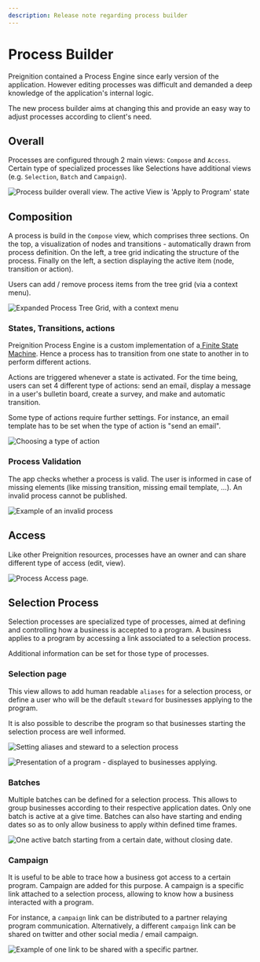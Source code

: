 ```yaml
---
description: Release note regarding process builder
---
```


# Process Builder

Preignition contained a Process Engine since early version of the application. However editing processes was difficult and demanded a deep knowledge of the application's internal logic. 

The new process builder aims at changing this and provide an easy way to adjust processes according to client's need.

## Overall

Processes are configured through 2 main views: `Compose` and `Access`. Certain type of specialized processes like Selections have additional views \(e.g. `Selection`, `Batch` and `Campaign`\).

![Process builder overall view. The active View is &apos;Apply to Program&apos; state  ](../.gitbook/assets/image%20%2838%29.png)

## Composition

A process is build in the `Compose` view, which comprises three sections. On the top, a visualization of nodes and transitions - automatically drawn from process definition. On the left, a tree grid indicating the structure of the process. Finally on the left, a section displaying the active item \(node, transition or action\).   

Users can add / remove process items from the tree grid \(via a context menu\). 

![Expanded Process Tree Grid, with a context menu](../.gitbook/assets/image%20%28160%29.png)

### States, Transitions, actions

Preignition Process Engine is a custom implementation of a[ Finite State Machine](https://en.wikipedia.org/wiki/Finite-state_machine). Hence a process has to transition from one state to another in to perform different actions.

Actions are triggered whenever a state is activated. For the time being, users can set 4 different type of actions: send an email, display a message in a user's bulletin board, create a survey, and make and automatic transition. 

Some type of actions require further settings. For instance, an email template has to be set when the type of action is "send an email".

![Choosing a type of action](../.gitbook/assets/image%20%28178%29.png)

### Process Validation

The app checks whether a process is valid. The user is informed in case of missing elements \(like missing transition, missing email template, ...\). An invalid process cannot be published. 

![Example of an invalid process ](../.gitbook/assets/image%20%28196%29.png)

## Access

Like other Preignition resources, processes have an owner and can share different type of access \(edit, view\).  

![Process Access page. ](../.gitbook/assets/image%20%2822%29.png)

## Selection Process

Selection processes are specialized type of processes, aimed at defining and controlling how a business is accepted to a program. A business applies to a program by accessing a link associated to a selection process.

Additional information can be set for those type of processes. 

### Selection page

This view allows to add human readable `aliases` for a selection process, or define a user who will be the default `steward` for businesses applying to the program. 

It is also possible to describe the program so that businesses starting the selection process are well informed.  

![Setting aliases and steward to a selection process](../.gitbook/assets/image%20%2846%29.png)

![Presentation of a program - displayed to businesses applying.](../.gitbook/assets/image%20%2825%29.png)

### Batches

Multiple batches can be defined for a selection process. This allows to group businesses according to their respective application dates. Only one batch is active at a give time. Batches can also have starting and ending dates so as to only allow business to apply within defined time frames.



![One active batch starting from a certain date, without closing date.](../.gitbook/assets/image%20%28200%29.png)

### Campaign

It is useful to be able to trace how a business got access to a certain program. Campaign are added for this purpose. A campaign is a specific link attached to a selection process, allowing to know how a business interacted with a program. 

For instance, a `campaign` link can be distributed to a partner relaying program communication. Alternatively, a different `campaign` link can be shared on twitter and other social media / email campaign. 

![Example of one link to be shared with a specific partner. ](../.gitbook/assets/image%20%28114%29.png)



